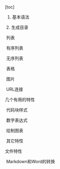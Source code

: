 [toc]



1. 基本语法

​	2. 生成目录

​	列表

​		有序列表

​		无序列表

​	表格

​	图片

​	URL连接

几个有用的特性

​	代码块样式

​	数字表达式

​	绘制图表

​	其它特性

文件特性

​	Markdown和Word的转换







